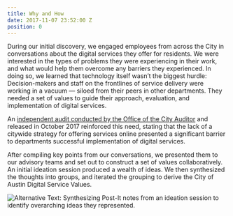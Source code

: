 ```yaml
---
title: Why and How
date: 2017-11-07 23:52:00 Z
position: 0
---
```


During our initial discovery, we engaged employees from across the City in conversations about the digital services they offer for residents. We were interested in the types of problems they were experiencing in their work, and what would help them overcome any barriers they experienced. In doing so, we learned that technology itself wasn’t the biggest hurdle: Decision-makers and staff on the frontlines of service delivery were working in a vacuum — siloed from their peers in other departments. They needed a set of values to guide their approach, evaluation, and implementation of digital services. 

An [independent audit conducted by the Office of the City Auditor](http://austintexas.gov/sites/default/files/files/Auditor/Audit_Reports/AU17104_Online_Access_To_City_Services.pdf) and released in October 2017 reinforced this need, stating that the lack of a citywide strategy for offering services online presented a significant barrier to departments successful implementation of digital services.

After compiling key points from our conversations, we presented them to our advisory teams and set out to construct a set of values collaboratively. An initial ideation session produced a wealth of ideas. We then synthesized the thoughts into groups, and iterated the grouping to derive the City of Austin Digital Service Values. 

![Alternative Text: Synthesizing Post-It notes from an ideation session to identify overarching ideas they represented.](/uploads/DigitalValues-min.jpg)